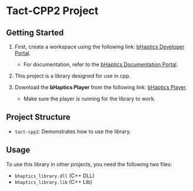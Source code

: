 # Tact-CPP2 Project  

## Getting Started  

1. First, create a workspace using the following link: [bHaptics Developer Portal](https://developer.bhaptics.com/).  
   - For documentation, refer to the [bHaptics Documentation Portal](https://docs.bhaptics.com/portal/).  

2. This project is a library designed for use in cpp.  

3. Download the **bHaptics Player** from the following link: [bHaptics Player](https://www.bhaptics.com/software/player/?type=pcplayer).  
   - Make sure the player is running for the library to work.  

## Project Structure  
- `tact-cpp2`: Demonstrates how to use the library.  

## Usage  

To use this library in other projects, you need the following two files:  
- `bhaptics_library.dll` (C++ DLL)  
- `bhaptics_library.lib` (C++ Lib)   
